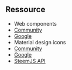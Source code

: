 ## Ressource

* Web components
 * [Community](https://customelements.io/)
 * [Google](https://elements.polymer-project.org/)
* Material design icons
 * [Community](https://materialdesignicons.com/)
 * [Google](https://design.google.com/icons/)
* [SteemJS API](https://github.com/adcpm/steem)
